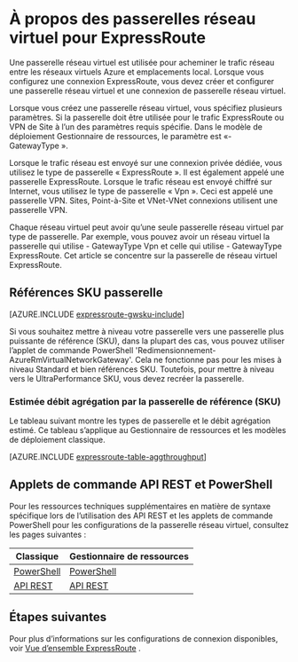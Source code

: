 <properties 
   pageTitle="À propos des passerelles de réseau virtuel ExpressRoute | Microsoft Azure"
   description="Découvrez les passerelles réseau virtuel pour ExpressRoute."
   services="expressroute"
   documentationCenter="na"
   authors="cherylmc"
   manager="carmonm"
   editor=""
   tags="azure-resource-manager, azure-service-management"/>
<tags 
   ms.service="expressroute"
   ms.devlang="na"
   ms.topic="article"
   ms.tgt_pltfrm="na"
   ms.workload="infrastructure-services"
   ms.date="10/03/2016"
   ms.author="cherylmc" />

# <a name="about-virtual-network-gateways-for-expressroute"></a>À propos des passerelles réseau virtuel pour ExpressRoute


Une passerelle réseau virtuel est utilisée pour acheminer le trafic réseau entre les réseaux virtuels Azure et emplacements local. Lorsque vous configurez une connexion ExpressRoute, vous devez créer et configurer une passerelle réseau virtuel et une connexion de passerelle réseau virtuel.

Lorsque vous créez une passerelle réseau virtuel, vous spécifiez plusieurs paramètres. Si la passerelle doit être utilisée pour le trafic ExpressRoute ou VPN de Site à l’un des paramètres requis spécifie. Dans le modèle de déploiement Gestionnaire de ressources, le paramètre est «-GatewayType ».

Lorsque le trafic réseau est envoyé sur une connexion privée dédiée, vous utilisez le type de passerelle « ExpressRoute ». Il est également appelé une passerelle ExpressRoute. Lorsque le trafic réseau est envoyé chiffré sur Internet, vous utilisez le type de passerelle « Vpn ». Ceci est appelé une passerelle VPN. Sites, Point-à-Site et VNet-VNet connexions utilisent une passerelle VPN. 

Chaque réseau virtuel peut avoir qu’une seule passerelle réseau virtuel par type de passerelle. Par exemple, vous pouvez avoir un réseau virtuel la passerelle qui utilise - GatewayType Vpn et celle qui utilise - GatewayType ExpressRoute. Cet article se concentre sur la passerelle de réseau virtuel ExpressRoute.

## <a name="gwsku"></a>Références SKU passerelle

[AZURE.INCLUDE [expressroute-gwsku-include](../../includes/expressroute-gwsku-include.md)]

Si vous souhaitez mettre à niveau votre passerelle vers une passerelle plus puissante de référence (SKU), dans la plupart des cas, vous pouvez utiliser l’applet de commande PowerShell 'Redimensionnement-AzureRmVirtualNetworkGateway'. Cela ne fonctionne pas pour les mises à niveau Standard et bien références SKU. Toutefois, pour mettre à niveau vers le UltraPerformance SKU, vous devez recréer la passerelle.

###  <a name="aggthroughput"></a>Estimée débit agrégation par la passerelle de référence (SKU)


Le tableau suivant montre les types de passerelle et le débit agrégation estimé. Ce tableau s’applique au Gestionnaire de ressources et les modèles de déploiement classique.

[AZURE.INCLUDE [expressroute-table-aggthroughput](../../includes/expressroute-table-aggtput-include.md)] 


## <a name="resources"></a>Applets de commande API REST et PowerShell

Pour les ressources techniques supplémentaires en matière de syntaxe spécifique lors de l’utilisation des API REST et les applets de commande PowerShell pour les configurations de la passerelle réseau virtuel, consultez les pages suivantes :

|**Classique** | **Gestionnaire de ressources**|
|-----|----|
|[PowerShell](https://msdn.microsoft.com/library/mt270335.aspx)|[PowerShell](https://msdn.microsoft.com/library/mt163510.aspx)|
|[API REST](https://msdn.microsoft.com/library/jj154113.aspx)|[API REST](https://msdn.microsoft.com/library/mt163859.aspx)|


## <a name="next-steps"></a>Étapes suivantes

Pour plus d’informations sur les configurations de connexion disponibles, voir [Vue d’ensemble ExpressRoute](expressroute-introduction.md) . 







 
